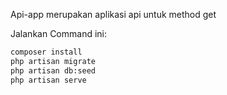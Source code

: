 Api-app merupakan aplikasi api untuk method get


Jalankan Command ini:

```bash
composer install
php artisan migrate
php artisan db:seed
php artisan serve
